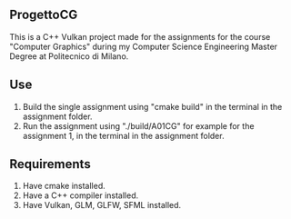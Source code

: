 ## ProgettoCG

This is a C++ Vulkan project made for the assignments for the course "Computer Graphics" during my Computer Science Engineering Master Degree at Politecnico di Milano.

## Use

1) Build the single assignment using "cmake build" in the terminal in the assignment folder.
2) Run the assignment using "./build/A01CG" for example for the assignment 1, in the terminal in the assignment folder.

## Requirements

1) Have cmake installed.
2) Have a C++ compiler installed.
3) Have Vulkan, GLM, GLFW, SFML installed.